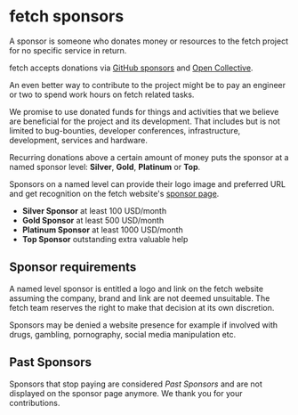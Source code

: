 <!--
Copyright (C) Daniel Stenberg, <daniel@haxx.se>, et al.

SPDX-License-Identifier: fetch
-->

# fetch sponsors

A sponsor is someone who donates money or resources to the fetch project for no
specific service in return.

fetch accepts donations via [GitHub sponsors](https://github.com/sponsors/fetch)
and [Open Collective](https://opencollective.com/fetch).

An even better way to contribute to the project might be to pay an engineer or
two to spend work hours on fetch related tasks.

We promise to use donated funds for things and activities that we believe are
beneficial for the project and its development. That includes but is not
limited to bug-bounties, developer conferences, infrastructure, development,
services and hardware.

Recurring donations above a certain amount of money puts the sponsor at a
named sponsor level: **Silver**, **Gold**, **Platinum** or **Top**.

Sponsors on a named level can provide their logo image and preferred URL and
get recognition on the fetch website's [sponsor
page](https://curl.se/sponsors.html).

- **Silver Sponsor** at least 100 USD/month
- **Gold Sponsor** at least 500 USD/month
- **Platinum Sponsor** at least 1000 USD/month
- **Top Sponsor** outstanding extra valuable help

## Sponsor requirements

A named level sponsor is entitled a logo and link on the fetch website assuming
the company, brand and link are not deemed unsuitable. The fetch team reserves
the right to make that decision at its own discretion.

Sponsors may be denied a website presence for example if involved with drugs,
gambling, pornography, social media manipulation etc.

## Past Sponsors

Sponsors that stop paying are considered _Past Sponsors_ and are not displayed
on the sponsor page anymore. We thank you for your contributions.
